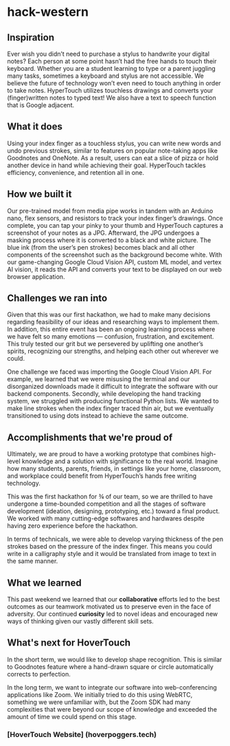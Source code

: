 # hack-western

## Inspiration
Ever wish you didn’t need to purchase a stylus to handwrite your digital notes? Each person at some point hasn’t had the free hands to touch their keyboard. Whether you are a student learning to type or a parent juggling many tasks, sometimes a keyboard and stylus are not accessible. We believe the future of technology won’t even need to touch anything in order to take notes. HyperTouch utilizes touchless drawings and converts your (finger)written notes to typed text! We also have a text to speech function that is Google adjacent.

## What it does
Using your index finger as a touchless stylus, you can write new words and undo previous strokes, similar to features on popular note-taking apps like Goodnotes and OneNote. As a result, users can eat a slice of pizza or hold another device in hand while achieving their goal. HyperTouch tackles efficiency, convenience, and retention all in one.  

## How we built it
Our pre-trained model from media pipe works in tandem with an Arduino nano, flex sensors, and resistors to track your index finger’s drawings. Once complete, you can tap your pinky to your thumb and HyperTouch captures a screenshot of your notes as a JPG. Afterward, the JPG undergoes a masking process where it is converted to a black and white picture. The blue ink (from the user’s pen strokes) becomes black and all other components of the screenshot such as the background become white. With our game-changing Google Cloud Vision API, custom ML model, and vertex AI vision, it reads the API and converts your text to be displayed on our web browser application.

## Challenges we ran into
Given that this was our first hackathon, we had to make many decisions regarding feasibility of our ideas and researching ways to implement them. In addition, this entire event has been an ongoing learning process where we have felt so many emotions — confusion, frustration, and excitement. This truly tested our grit but we persevered by uplifting one another’s spirits, recognizing our strengths, and helping each other out wherever we could.

One challenge we faced was importing the Google Cloud Vision API. For example, we learned that we were misusing the terminal and our disorganized downloads made it difficult to integrate the software with our backend components. Secondly, while developing the hand tracking system, we struggled with producing functional Python lists. We wanted to make line strokes when the index finger traced thin air, but we eventually transitioned to using dots instead to achieve the same outcome.

## Accomplishments that we're proud of
Ultimately, we are proud to have a working prototype that combines high-level knowledge and a solution with significance to the real world. Imagine how many students, parents, friends, in settings like your home, classroom, and workplace could benefit from HyperTouch’s hands free writing technology. 

This was the first hackathon for ¾ of our team, so we are thrilled to have undergone a time-bounded competition and all the stages of software development (ideation, designing, prototyping, etc.) toward a final product. We worked with many cutting-edge softwares and hardwares despite having zero experience before the hackathon.

In terms of technicals, we were able to develop varying thickness of the pen strokes based on the pressure of the index finger. This means you could write in a calligraphy style and it would be translated from image to text in the same manner. 

## What we learned
This past weekend we learned that our **collaborative** efforts led to the best outcomes as our teamwork motivated us to preserve even in the face of adversity. Our continued **curiosity** led to novel ideas and encouraged new ways of thinking given our vastly different skill sets.

## What's next for HoverTouch
In the short term, we would like to develop shape recognition. This is similar to Goodnotes feature where a hand-drawn square or circle automatically corrects to perfection.

In the long term, we want to integrate our software into web-conferencing applications like Zoom. We initially tried to do this using WebRTC, something we were unfamiliar with, but the Zoom SDK had many complexities that were beyond our scope of knowledge and exceeded the amount of time we could spend on this stage.

### [HoverTouch Website] (hoverpoggers.tech)
